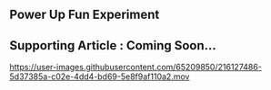 ## **Power Up Fun Experiment**

## Supporting Article : Coming Soon...

https://user-images.githubusercontent.com/65209850/216127486-5d37385a-c02e-4dd4-bd69-5e8f9af110a2.mov


